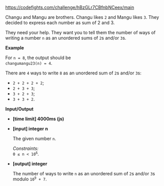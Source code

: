 https://codefights.com/challenge/hBzGLr7CBfnbNCeex/main
<p>Changu and Mangu are brothers. Changu likes <code>2</code> and Mangu likes <code>3</code>. They decided to express each number as sum of 2 and 3.</p>
<p>They need your help. They want you to tell them the number of ways of writing a number <code>n</code> as an unordered sums of <code>2</code>s and/or <code>3</code>s.</p>
<p><strong>Example</strong></p>
<p>For <code>n = 8</code>, the output should be<br>
<code>changumangu23(n) = 4</code>.</p>
<p>There are <code>4</code> ways to write <code>8</code> as an unordered sum of <code>2</code>s and/or <code>3</code>s:</p>
<ul>
<li><code>2 + 2 + 2 + 2</code>;</li>
<li><code>2 + 3 + 3</code>;</li>
<li><code>3 + 2 + 3</code>;</li>
<li><code>3 + 3 + 2</code>.</li>
</ul>
<p><strong>Input/Output</strong></p>
<ul>
<li><strong>[time limit] 4000ms (js)</strong></li>
</ul>
<ul>
<li>
<p><strong>[input] integer n</strong></p>
<p>The given number <code>n</code>.</p>
<p><em>Constraints:</em><br>
<code>0 ≤ n &lt; 10<sup>6</sup></code>.</p>
</li>
<li>
<p><strong>[output] integer</strong></p>
<p>The number of ways to write <code>n</code> as an unordered sum of <code>2</code>s and/or <code>3</code>s modulo <code>10<sup>9</sup> + 7</code>.</p>
</li>
</ul>
